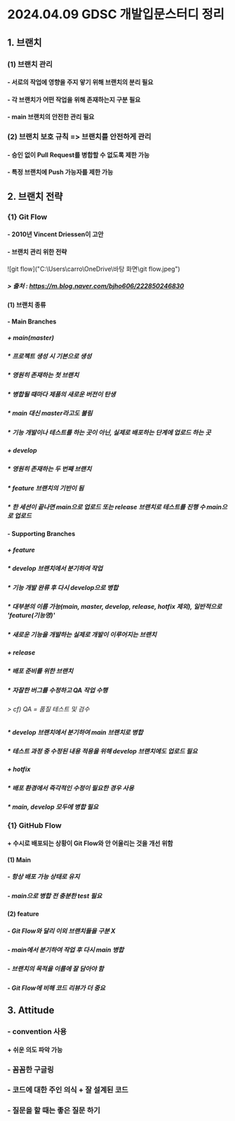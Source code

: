 # 2024.04.09 GDSC 개발입문스터디 정리
## __1. 브랜치__
### __(1) 브랜치 관리__
#### - 서로의 작업에 영향을 주지 앟기 위해 브랜치의 분리 필요
#### - 각 브랜치가 어떤 작업을 위해 존재하는지 구분 필요
#### - main 브랜치의 안전한 관리 필요
### __(2) 브랜치 보호 규칙__ => 브랜치를 안전하게 관리
#### - 승인 없이 Pull Request를 병합할 수 없도록 제한 가능
#### - 특정 브랜치에 Push 가능자를 제한 가능
## 2. 브랜치 전략
### __{1} Git Flow__
#### - 2010년 Vincent Driessen이 고안
#### - 브랜치 관리 위한 전략
![git flow]("C:\Users\carro\OneDrive\바탕 화면\git flow.jpeg")
##### > 출처 : https://m.blog.naver.com/bjho606/222850246830
#### __(1) 브랜치 종류__
#### - Main Branches
##### + main(master)
##### * 프로젝트 생성 시 기본으로 생성
##### * 영원히 존재하는 첫 브랜치
##### * 병합될 때마다 제품의 새로운 버전이 탄생
##### * main 대신 master라고도 불림
##### * 기능 개발이나 테스트를 하는 곳이 아닌, 실제로 배포하는 단계에 업로드 하는 곳
##### + develop
##### * 영원히 존재하는 두 번째 브랜치
##### * feature 브랜치의 기반이 됨
##### * 한 세션이 끝나면 main으로 업로드 또는 release 브랜치로 테스트를 진행 수 main으로 업로드
#### - Supporting Branches
##### + feature
##### * develop 브랜치에서 분기하여 작업
##### * 기능 개발 완류 후 다시 develop으로 병합
##### * 대부분의 이름 가능(main, master, develop, release, hotfix 제외), 일반적으로 'feature(기능명)'
##### * 새로운 기능을 개발하는 실제로 개발이 이루어지는 브랜치
##### + release
##### * 배포 준비를 위한 브랜치
##### * 자잘한 버그를 수정하고 QA 작업 수행
###### > cf) QA = 품질 테스트 및 검수
##### * develop 브랜치에서 분기하여 main 브랜치로 병합
##### * 테스트 과정 중 수정된 내용 적용을 위해 develop 브랜치에도 업로드 필요
##### + hotfix
##### * 배포 환경에서 즉각적인 수정이 필요한 경우 사용
##### * main, develop 모두에 병합 필요
### __{1} GitHub Flow__
#### + 수시로 배포되는 상황이 Git Flow와 안 어울리는 것을 개선 위함
#### __(1) Main__
##### - 항상 배포 가능 상태로 유지
##### - main으로 병합 전 충분한 test 필요
#### __(2) feature__
##### - Git Flow와 달리 이외 브랜치들을 구분 X
##### - main에서 분기하여 작업 후 다시 main 병합
##### - 브랜치의 목적을 이름에 잘 담아야 함
##### - Git Flow에 비해 코드 리뷰가 더 중요
## 3. Attitude
### - convention 사용
#### + 쉬운 의도 파악 가능
### - 꼼꼼한 구글링
### - 코드에 대한 주인 의식 + 잘 설계된 코드
### - 질문을 할 때는 좋은 질문 하기